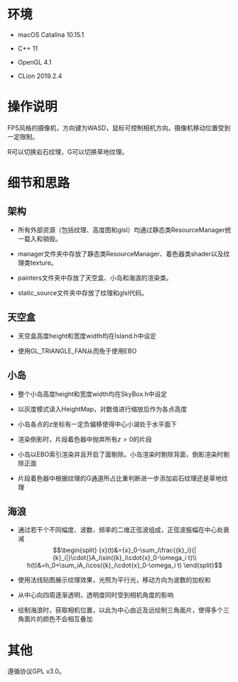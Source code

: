 环境
====

-   macOS Catalina 10.15.1

-   C++ 11

-   OpenGL 4.1

-   CLion 2019.2.4

操作说明
========

FPS风格的摄像机，方向键为WASD，鼠标可控制相机方向。摄像机移动位置受到一定限制。

R可以切换岩石纹理，G可以切换草地纹理。

细节和思路
==========

架构
----

- 所有外部资源（包括纹理、高度图和glsl）均通过静态类ResourceManager统一载入和销毁。

- manager文件夹中存放了静态类ResourceManager、着色器类shader以及纹理类texture。

- painters文件夹中存放了天空盒、小岛和海浪的渲染类。

- static\_source文件夹中存放了纹理和glsl代码。

天空盒
------

-   天空盒高度height和宽度width均在Island.h中设定

-   使用GL\_TRIANGLE\_FAN从而免于使用EBO

小岛
----

-   整个小岛高度height和宽度width均在SkyBox.h中设定

-   以灰度模式读入HeightMap，对数值进行缩放后作为各点高度

-   小岛各点的$z$坐标有一定负偏移使得中心小湖处于水平面下

-   渲染倒影时，片段着色器中抛弃所有$z>0$的片段

-   小岛以EBO索引渲染并且开启了面剔除。小岛渲染时剔除背面，倒影渲染时剔除正面

-   片段着色器中根据纹理的G通道所占比重判断进一步添加岩石纹理还是草地纹理

海浪
----

-   通过若干个不同幅度、波数、频率的二维正弦波组成，正弦波振幅在中心处衰减$$\begin{split}
                    {x}(t)&={x}_0-\sum_i\frac{{k}_i}{|{k}_i|}\cdot{}A_i\sin({k}_i\cdot{x}_0-\omega_i t)\\
                    h(t)&=h_0+\sum_iA_i\cos({k}_i\cdot{x}_0-\omega_i t)
                \end{split}$$

-   使用法线贴图展示纹理效果，光照为平行光，移动方向为波数的加权和

-   从中心向四周逐渐透明，透明度同时受到相机角度的影响

-   绘制海浪时，获取相机位置，以此为中心由近及远绘制三角面片，使得多个三角面片的颜色不会相互叠加

其他
====

遵循协议GPL v3.0。
